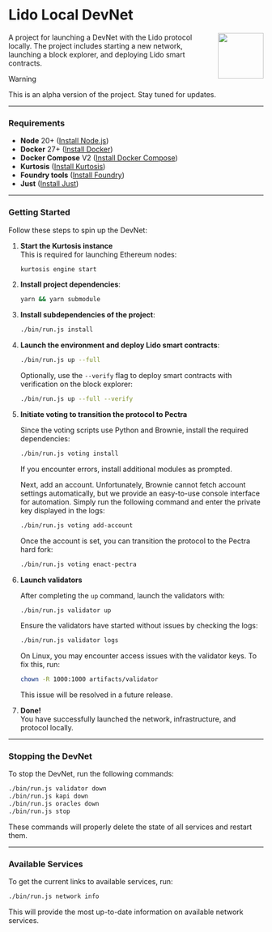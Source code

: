 # Lido Local DevNet  

<img src="https://docs.lido.fi/img/logo.svg" height="90px" align="right" width="90px">

A project for launching a DevNet with the Lido protocol locally. The project includes starting a new network, launching a block explorer, and deploying Lido smart contracts.

> [!WARNING]
> This is an alpha version of the project. Stay tuned for updates.

---

### Requirements  

- **Node** 20+ ([Install Node.js](https://nodejs.org/))  
- **Docker** 27+ ([Install Docker](https://www.docker.com/))  
- **Docker Compose** V2 ([Install Docker Compose](https://docs.docker.com/compose/))  
- **Kurtosis** ([Install Kurtosis](https://www.kurtosistech.com/))  
- **Foundry tools** ([Install Foundry](https://book.getfoundry.sh/getting-started/installation))  
- **Just** ([Install Just](https://github.com/casey/just))  

---

### Getting Started  

Follow these steps to spin up the DevNet:  

1. **Start the Kurtosis instance**  
   This is required for launching Ethereum nodes:  
   ```sh
   kurtosis engine start
   ```  

2. **Install project dependencies**:  
   ```sh
   yarn && yarn submodule
   ```  

3. **Install subdependencies of the project**:  
   ```sh
   ./bin/run.js install
   ```  

4. **Launch the environment and deploy Lido smart contracts**:  
   ```sh
   ./bin/run.js up --full
   ```  
   Optionally, use the `--verify` flag to deploy smart contracts with verification on the block explorer:  
   ```sh
   ./bin/run.js up --full --verify
   ```  

5. **Initiate voting to transition the protocol to Pectra**  

   Since the voting scripts use Python and Brownie, install the required dependencies:  
   ```sh
   ./bin/run.js voting install
   ```  
   If you encounter errors, install additional modules as prompted.

   Next, add an account. Unfortunately, Brownie cannot fetch account settings automatically, but we provide an easy-to-use console interface for automation. Simply run the following command and enter the private key displayed in the logs:  
   ```sh
   ./bin/run.js voting add-account
   ```  

   Once the account is set, you can transition the protocol to the Pectra hard fork:  
   ```sh
   ./bin/run.js voting enact-pectra
   ```  

6. **Launch validators**  

   After completing the `up` command, launch the validators with:  
   ```sh
   ./bin/run.js validator up
   ```  

   Ensure the validators have started without issues by checking the logs:  
   ```sh
   ./bin/run.js validator logs
   ```  

   On Linux, you may encounter access issues with the validator keys. To fix this, run:  
   ```sh
   chown -R 1000:1000 artifacts/validator
   ```  
   This issue will be resolved in a future release.  

7. **Done!**  
   You have successfully launched the network, infrastructure, and protocol locally.  

---

### Stopping the DevNet  

To stop the DevNet, run the following commands:  
```sh
./bin/run.js validator down
./bin/run.js kapi down
./bin/run.js oracles down
./bin/run.js stop
```  
These commands will properly delete the state of all services and restart them.  

---

### Available Services  

To get the current links to available services, run:  
```sh
./bin/run.js network info
```  
This will provide the most up-to-date information on available network services.  
